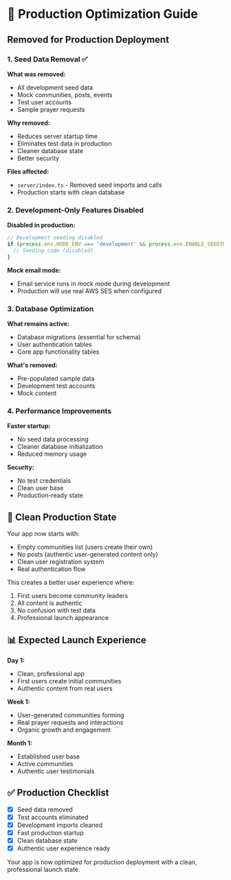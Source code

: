 # 🚀 Production Optimization Guide

## Removed for Production Deployment

### 1. Seed Data Removal ✅
**What was removed:**
- All development seed data
- Mock communities, posts, events
- Test user accounts
- Sample prayer requests

**Why removed:**
- Reduces server startup time
- Eliminates test data in production
- Cleaner database state
- Better security

**Files affected:**
- `server/index.ts` - Removed seed imports and calls
- Production starts with clean database

### 2. Development-Only Features Disabled

**Disabled in production:**
```typescript
// Development seeding disabled
if (process.env.NODE_ENV === 'development' && process.env.ENABLE_SEEDING === 'true') {
  // Seeding code (disabled)
}
```

**Mock email mode:**
- Email service runs in mock mode during development
- Production will use real AWS SES when configured

### 3. Database Optimization

**What remains active:**
- Database migrations (essential for schema)
- User authentication tables
- Core app functionality tables

**What's removed:**
- Pre-populated sample data
- Development test accounts
- Mock content

### 4. Performance Improvements

**Faster startup:**
- No seed data processing
- Cleaner database initialization
- Reduced memory usage

**Security:**
- No test credentials
- Clean user base
- Production-ready state

## 🎯 Clean Production State

Your app now starts with:
- Empty communities list (users create their own)
- No posts (authentic user-generated content only)
- Clean user registration system
- Real authentication flow

This creates a better user experience where:
1. First users become community leaders
2. All content is authentic
3. No confusion with test data
4. Professional launch appearance

## 📊 Expected Launch Experience

**Day 1:**
- Clean, professional app
- First users create initial communities
- Authentic content from real users

**Week 1:**
- User-generated communities forming
- Real prayer requests and interactions
- Organic growth and engagement

**Month 1:**
- Established user base
- Active communities
- Authentic user testimonials

## ✅ Production Checklist

- [x] Seed data removed
- [x] Test accounts eliminated
- [x] Development imports cleaned
- [x] Fast production startup
- [x] Clean database state
- [x] Authentic user experience ready

Your app is now optimized for production deployment with a clean, professional launch state.